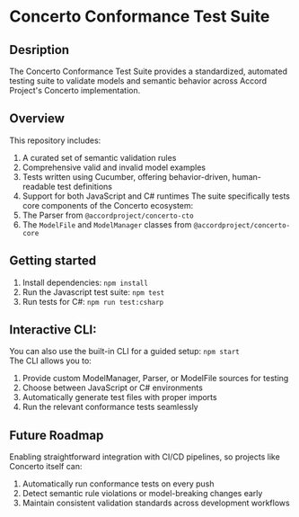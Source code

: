 # Concerto Conformance Test Suite
## Desription
The Concerto Conformance Test Suite provides a standardized, automated testing suite to validate models and semantic behavior across Accord Project's Concerto implementation.
## Overview
This repository includes:
1. A curated set of semantic validation rules
2. Comprehensive valid and invalid model examples
3. Tests written using Cucumber, offering behavior-driven, human-readable test definitions
4. Support for both JavaScript and C# runtimes
The suite specifically tests core components of the Concerto ecosystem:
1. The Parser from `@accordproject/concerto-cto`
2. The `ModelFile` and `ModelManager` classes from `@accordproject/concerto-core`
## Getting started
1. Install dependencies:
    `npm install`
2. Run the Javascript test suite:
    `npm test`
3. Run tests for C#:
    `npm run test:csharp`
## Interactive CLI:
You can also use the built-in CLI for a guided setup:
    `npm start`   
The CLI allows you to:   
1. Provide custom ModelManager, Parser, or ModelFile sources for testing
2. Choose between JavaScript or C# environments
3. Automatically generate test files with proper imports
4. Run the relevant conformance tests seamlessly
## Future Roadmap
Enabling straightforward integration with CI/CD pipelines, so projects like Concerto itself can:   
1. Automatically run conformance tests on every push
2. Detect semantic rule violations or model-breaking changes early
3. Maintain consistent validation standards across development workflows